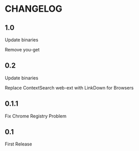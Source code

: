 # CHANGELOG

## 1.0

Update binaries

Remove you-get

## 0.2

Update binaries

Replace ContextSearch web-ext with LinkDown for Browsers

## 0.1.1

Fix Chrome Registry Problem

## 0.1

First Release
